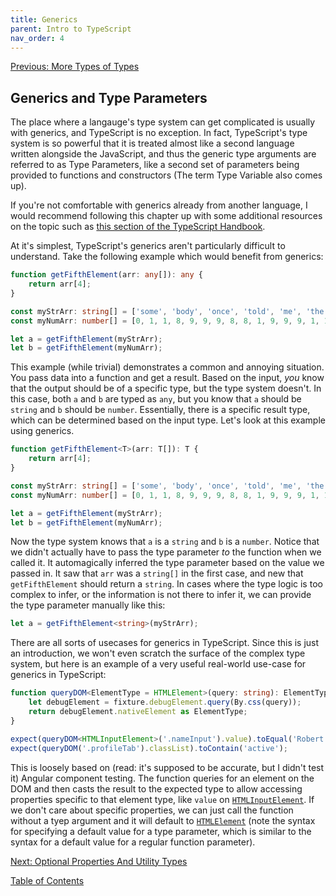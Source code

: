```yaml
---
title: Generics
parent: Intro to TypeScript
nav_order: 4
---
```

[Previous: More Types of Types](3-types.md)

## Generics and Type Parameters
The place where a langauge's type system can get complicated is usually with generics, and TypeScript is no exception. In fact, TypeScript's type system is so powerful that it is treated almost like a second language written alongside the JavaScript, and thus the generic type arguments are referred to as Type Parameters, like a second set of parameters being provided to functions and constructors (The term Type Variable also comes up).

If you're not comfortable with generics already from another language, I would recommend following this chapter up with some additional resources on the topic such as [this section of the TypeScript Handbook](https://www.typescriptlang.org/docs/handbook/2/generics.html).

At it's simplest, TypeScript's generics aren't particularly difficult to understand. Take the following example which would benefit from generics:

```TypeScript
function getFifthElement(arr: any[]): any {
    return arr[4];
}

const myStrArr: string[] = ['some', 'body', 'once', 'told', 'me', 'the', 'world'];
const myNumArr: number[] = [0, 1, 1, 8, 9, 9, 9, 8, 8, 1, 9, 9, 9, 1, 1, 9, 7, 2, 5, 3];

let a = getFifthElement(myStrArr);
let b = getFifthElement(myNumArr);
```

This example (while trivial) demonstrates a common and annoying situation. You pass data into a function and get a result. Based on the input, _you_ know that the output should be of a specific type, but the type system doesn't. In this case, both `a` and `b` are typed as `any`, but you know that `a` should be `string` and `b` should be `number`. Essentially, there is a specific result type, which can be determined based on the input type. Let's look at this example using generics.

```TypeScript
function getFifthElement<T>(arr: T[]): T {
    return arr[4];
}

const myStrArr: string[] = ['some', 'body', 'once', 'told', 'me', 'the', 'world'];
const myNumArr: number[] = [0, 1, 1, 8, 9, 9, 9, 8, 8, 1, 9, 9, 9, 1, 1, 9, 7, 2, 5, 3];

let a = getFifthElement(myStrArr);
let b = getFifthElement(myNumArr);
```

Now the type system knows that `a` is a `string` and `b` is a `number`. Notice that we didn't actually have to pass the type parameter _to_ the function when we called it. It automagically inferred the type parameter based on the value we passed in. It saw that `arr` was a `string[]` in the first case, and new that `getFifthElement` should return a `string`. In cases where the type logic is too complex to infer, or the information is not there to infer it, we can provide the type parameter manually like this:

```TypeScript
let a = getFifthElement<string>(myStrArr);
```

There are all sorts of usecases for generics in TypeScript. Since this is just an introduction, we won't even scratch the surface of the complex type system, but here is an example of a very useful real-world use-case for generics in TypeScript:

```TypeScript
function queryDOM<ElementType = HTMLElement>(query: string): ElementType {
    let debugElement = fixture.debugElement.query(By.css(query));
    return debugElement.nativeElement as ElementType;
}

expect(queryDOM<HTMLInputElement>('.nameInput').value).toEqual('Robert Smith');
expect(queryDOM('.profileTab').classList).toContain('active');
```

This is loosely based on (read: it's supposed to be accurate, but I didn't test it) Angular component testing. The function queries for an element on the DOM and then casts the result to the expected type to allow accessing properties specific to that element type, like `value` on [`HTMLInputElement`](https://developer.mozilla.org/en-US/docs/Web/API/HTMLInputElement). If we don't care about specific properties, we can just call the function without a tyep argument and it will default to [`HTMLElement`](https://developer.mozilla.org/en-US/docs/Web/API/HTMLElement) (note the syntax for specifying a default value for a type parameter, which is similar to the syntax for a default value for a regular function parameter).

[Next: Optional Properties And Utility Types](5-utility.md)

[Table of Contents](0-intro.md)
